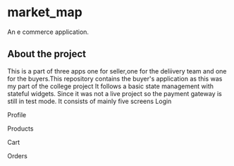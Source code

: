 # market_map

An e commerce application.
## About the project

This is a part of three apps one for seller,one for the deliivery team and one for the buyers.This repository contains the buyer's application as this was my part of the college project
It follows a basic state management with stateful widgets.
Since it was not a live project so the payment gateway is still in test mode.
It consists of mainly five screens
Login

Profile

Products

Cart

Orders

